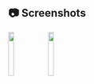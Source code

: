 ## 📷 Screenshots
<img src="screenshots/Screenshot_20240317_155134_Snake Fingertips.PNG" width="15%"/>
<img src="screenshots/Screenshot_20240317_155149_Snake Fingertips.PNG" width="15%"/>

